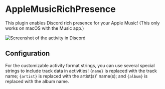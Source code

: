 # AppleMusicRichPresence

This plugin enables Discord rich presence for your Apple Music! (This only works on macOS with the Music app.)

![Screenshot of the activity in Discord](https://github.com/CodeRadu/Vencord/assets/70191398/1f811090-ab5f-4060-a9ee-d0ac44a1d3c0)

## Configuration

For the customizable activity format strings, you can use several special strings to include track data in activities! `{name}` is replaced with the track name; `{artist}` is replaced with the artist(s)' name(s); and `{album}` is replaced with the album name.

